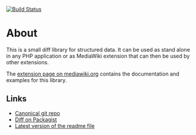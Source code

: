 [![Build Status](https://secure.travis-ci.org/wikimedia/mediawiki-extensions-Diff.png?branch=master)](http://travis-ci.org/wikimedia/mediawiki-extensions-Diff)

About
=====

This is a small diff library for structured data. It can be used as stand alone in
any PHP application or as MediaWiki extension that can then be used by other extensions.

The [extension page on mediawiki.org](https://www.mediawiki.org/wiki/Extension:Diff)
contains the documentation and examples for this library.

Links
-----

* [Canonical git repo](https://gerrit.wikimedia.org/r/p/mediawiki/extensions/Diff.git)
* [Diff on Packagist](https://packagist.org/packages/diff/diff)
* [Latest version of the readme file](https://github.com/wikimedia/mediawiki-extensions-Diff/blob/master/README.md)